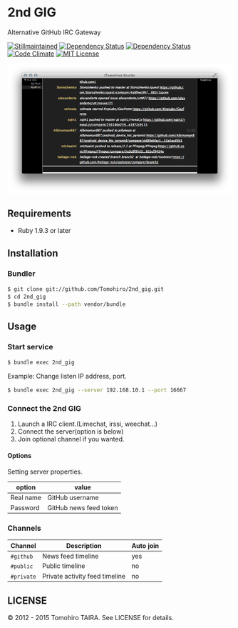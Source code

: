 2nd GIG
================================================================================

Alternative GitHub IRC Gateway

[![Stillmaintained](http://stillmaintained.com/Tomohiro/2nd_gig.png)](http://stillmaintained.com/Tomohiro/2nd_gig)
[![Dependency Status](https://gemnasium.com/Tomohiro/2nd_gig.png)](https://gemnasium.com/Tomohiro/2nd_gig)
[![Dependency Status](https://img.shields.io/gemnasium/Tomohiro/2nd_gig.svg?style=flat-square)](https://gemnasium.com/Tomohiro/2nd_gig)
[![Code Climate](https://img.shields.io/codeclimate/github/Tomohiro/2nd_gig.svg?style=flat-square)](https://codeclimate.com/github/Tomohiro/2nd_gig)
[![MIT License](http://img.shields.io/badge/license-MIT-blue.svg?style=flat-square)](LICENSE)

![2nd GIG screenshot](screenshot.png)


Requirements
-------------------------------------------------------------------------------

- Ruby 1.9.3 or later


Installation
--------------------------------------------------------------------------------

### Bundler

```sh
$ git clone git://github.com/Tomohiro/2nd_gig.git
$ cd 2nd_gig
$ bundle install --path vendor/bundle
```


Usage
--------------------------------------------------------------------------------

### Start service

```sh
$ bundle exec 2nd_gig
```

Example: Change listen IP address, port.

```sh
$ bundle exec 2nd_gig --server 192.168.10.1 --port 16667
```


### Connect the 2nd GIG

1. Launch a IRC client.(Limechat, irssi, weechat...)
2. Connect the server(option is below)
3. Join optional channel if you wanted.

#### Options

Setting server properties.

option    | value
--------- | -----
Real name | GitHub username
Password  | GitHub news feed token


### Channels

Channel    | Description                    | Auto join
---------- | ------------------------------ | ---------
`#github`  | News feed timeline             | yes
`#public`  | Public timeline                | no
`#private` | Private activity feed timeline | no


LICENSE
--------------------------------------------------------------------------------

&copy; 2012 - 2015 Tomohiro TAIRA.
See LICENSE for details.
